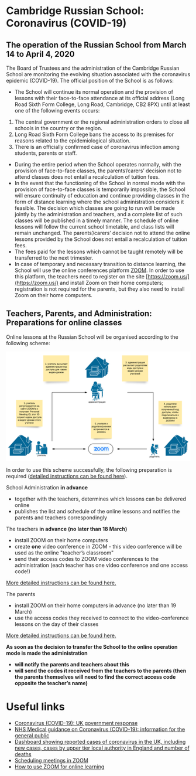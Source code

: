 # Cambridge Russian School: Coronavirus (COVID-19)
<!--
## Brief overview of the situation (21:23, March 13, 2020)
Cambridge Russian School is a Saturday supplementary school. Education at the School takes place on Saturdays and involves attending classes at the school (face-to-face education). The school is attended by adults and children.
On March 12, 2020, the World Health Organization declared the coronavirus epidemic (COVID-19) a global pandemic. The situations in various countries are changing rapidly and the measures taken by governments, local government bodies and health care organisations differ. At present, the British government does not consider it effective to cease teaching in educational institutions across the country (including children's schools) and to close them, while it does not exclude that such a measure can be applied in the following weeks and / or months. Some universities have decided to temporarily switch to distance learning, but they have made these decisions independently.
-->

## The operation of the Russian School from March 14 to April 4, 2020
The Board of Trustees and the administration of the Cambridge Russian School are monitoring the evolving situation associated with the coronavirus epidemic (COVID-19). The official position of the School is as follows:

 * The School will continue its normal operation and the provision of lessons with their face-to-face attendance at its official address (Long Road Sixth Form College, Long Road, Cambridge, CB2 8PX) until at least one of the following events occurs:

 1. The central government or the regional administration orders to close all schools in the country or the region.
 2. Long Road Sixth Form College bans the access to its premises for reasons related to the epidemiological situation.
 3. There is an officially confirmed case of coronavirus infection among students, parents or staff.

 * During the entire period when the School operates normally, with the provision of face-to-face classes, the parents’/carers’ decision not to attend classes does not entail a recalculation of tuition fees.
 * In the event that the functioning of the School in normal mode with the provision of face-to-face classes is temporarily impossible, the School will ensure continuity of education and continue providing classes in the form of distance learning where the school administration considers it feasible. The decision which classes are going to run will be made jointly by the administration and teachers, and a complete list of such classes will be published in a timely manner. The schedule of online lessons will follow the current school timetable, and class lists will remain unchanged. The parents’/carers’ decision not to attend the online lessons provided by the School does not entail a recalculation of tuition fees.
 * The fees paid for the lessons which cannot be taught remotely will be transferred to the next trimester.
 * In case of temporary and necessary transition to distance learning, the School will use the online conferences platform [ZOOM](https://zoom.us/). In order to use this platform, the teachers need to register on the site [https://zoom.us/](https://zoom.us/) and install Zoom on their home computers; registration is not required for the parents, but they also need to install Zoom on their home computers.
 
## Teachers, Parents, and Administration: Preparations for online classes

Online lessons at the Russian School will be organised according to the following scheme:

<!-- ! [alt text] (figures / distance-education-structure.png) -->
![The scheme of organizing online lessons at Cambridge Russian school](https://github.com/mathmusci/camrusschool-covid-19-contingency/blob/master/figures/distance-education-structure.png)

In order to use this scheme successfully, the following preparation is required ([detailed instructions can be found here](https://github.com/mathmusci/camrusschool-covid-19-contingency/blob/master/zoom-edmodo-instructions-en.md)).

School Administration **in advance**
 * together with the teachers, determines which lessons can be delivered online
 * publishes the list and schedule of the online lessons and notifies the parents and teachers correspondingly 

The teachers **in advance (no later than 18 March)**
 * install ZOOM on their home computers
 * create **one** video conference in ZOOM - this video conference will be used as the online "teacher’s classroom"
 * send their access codes to ZOOM video conferences to the administration (each teacher has one video conference and one access code!) 

[More detailed instructions can be found here.](https://github.com/mathmusci/camrusschool-covid-19-contingency/blob/master/zoom-edmodo-instructions-en.md)

The parents
 * install ZOOM on their home computers in advance (no later than 19 March)
 * use the access codes they received to connect to the video-conference lessons on the day of their classes

[More detailed instructions can be found here.](https://github.com/mathmusci/camrusschool-covid-19-contingency/blob/master/zoom-edmodo-instructions-en.md)

**As soon as the decision to transfer the School to the online operation mode is made the administration**
 * **will notify the parents and teachers about this**
 * **will send the codes it received from the teachers to the parents (then the parents themselves will need to find the correct access code opposite the teacher’s name)**


# Useful links
 * [Coronavirus (COVID-19): UK government response](https://www.gov.uk/government/topical-events/coronavirus-covid-19-uk-government-response)
 * [NHS Medical guidance on Coronavirus (COVID-19): information for the general public](https://www.nhs.uk/conditions/coronavirus-covid-19/)
 * [Dashboard showing reported cases of coronavirus in the UK, including new cases, cases by upper tier local authority in England and number of deaths](https://www.gov.uk/government/publications/covid-19-track-coronavirus-cases)
 * [Scheduling meetings in ZOOM](https://support.zoom.us/hc/en-us/articles/201362413-Scheduling-meetings)
 * [How to use ZOOM for online learning](https://blog.zoom.us/wordpress/2020/03/13/how-to-use-zoom-for-online-learning/)